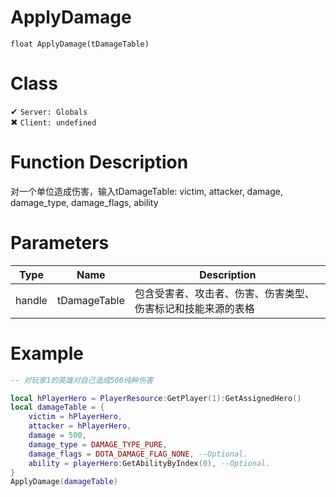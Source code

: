 # ApplyDamage
```
float ApplyDamage(tDamageTable)
```
# Class
✔ `Server: Globals`  
✖ `Client: undefined`  

# Function Description
对一个单位造成伤害，输入tDamageTable: victim, attacker, damage, damage_type, damage_flags, ability
# Parameters
Type|Name|Description
--|--|--
handle|tDamageTable|包含受害者、攻击者、伤害、伤害类型、伤害标记和技能来源的表格

# Example
```lua
-- 对玩家1的英雄对自己造成500纯粹伤害

local hPlayerHero = PlayerResource:GetPlayer(1):GetAssignedHero()
local damageTable = {
	victim = hPlayerHero,
	attacker = hPlayerHero,
	damage = 500,
	damage_type = DAMAGE_TYPE_PURE,
	damage_flags = DOTA_DAMAGE_FLAG_NONE, --Optional.
	ability = playerHero:GetAbilityByIndex(0), --Optional.
}
ApplyDamage(damageTable)
```